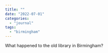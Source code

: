 ```yaml
---
title: ""
date: "2022-07-01"
categories: 
  - "journal"
tags: 
  - "birmingham"
---
```


What happened to the old library in Birmingham?
